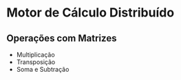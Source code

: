 # Motor de Cálculo Distribuído

## Operações com Matrizes
- Multiplicação
- Transposição
- Soma e Subtração